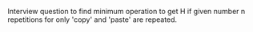 Interview question to find minimum operation to get H if given number n repetitions for only 'copy' and 'paste' are repeated.
